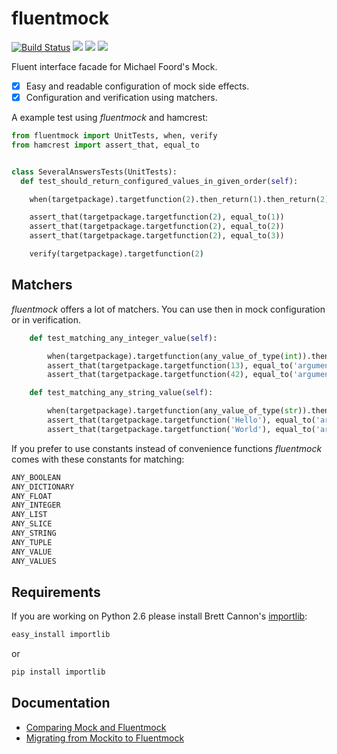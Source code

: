 # fluentmock

[![Build Status](https://travis-ci.org/aelgru/fluentmock.png?branch=master)](https://travis-ci.org/aelgru/fluentmock) [![](https://pypip.in/v/fluentmock/badge.png)](http://pypi.python.org/pypi/fluentmock) [![](https://pypip.in/d/fluentmock/badge.png)](http://pypi.python.org/pypi/fluentmock) [![](https://pypip.in/license/fluentmock/badge.png)](http://pypi.python.org/pypi/fluentmock)

Fluent interface facade for Michael Foord's Mock.
- [X] Easy and readable configuration of mock side effects.
- [X] Configuration and verification using matchers.

A example test using _fluentmock_ and hamcrest:
```python
from fluentmock import UnitTests, when, verify
from hamcrest import assert_that, equal_to


class SeveralAnswersTests(UnitTests):
  def test_should_return_configured_values_in_given_order(self):

    when(targetpackage).targetfunction(2).then_return(1).then_return(2).then_return(3)

    assert_that(targetpackage.targetfunction(2), equal_to(1))
    assert_that(targetpackage.targetfunction(2), equal_to(2))
    assert_that(targetpackage.targetfunction(2), equal_to(3))

    verify(targetpackage).targetfunction(2)
```

## Matchers

_fluentmock_ offers a lot of matchers. You can use then in mock configuration or in verification.
```python
    def test_matching_any_integer_value(self):

        when(targetpackage).targetfunction(any_value_of_type(int)).then_return('argument was an integer')
        assert_that(targetpackage.targetfunction(13), equal_to('argument was an integer'))
        assert_that(targetpackage.targetfunction(42), equal_to('argument was an integer'))

    def test_matching_any_string_value(self):

        when(targetpackage).targetfunction(any_value_of_type(str)).then_return('argument was a string')
        assert_that(targetpackage.targetfunction('Hello'), equal_to('argument was a string'))
        assert_that(targetpackage.targetfunction('World'), equal_to('argument was a string'))
```

If you prefer to use constants instead of convenience functions _fluentmock_ comes with these constants for matching:
```python
ANY_BOOLEAN
ANY_DICTIONARY
ANY_FLOAT
ANY_INTEGER
ANY_LIST
ANY_SLICE
ANY_STRING
ANY_TUPLE
ANY_VALUE
ANY_VALUES
```

## Requirements

If you are working on Python 2.6 please install Brett Cannon's [importlib](http://pypi.python.org/pypi/importlib):

```bash
easy_install importlib
```

or

```bash
pip install importlib
```

## Documentation

* [Comparing Mock and Fluentmock](https://github.com/aelgru/fluentmock/blob/master/docs/COMPARISON.md)
* [Migrating from Mockito to Fluentmock](https://github.com/aelgru/fluentmock/blob/master/docs/MIGRATION.md)

